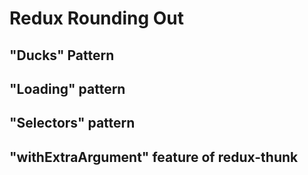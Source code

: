 # Redux Rounding Out

## "Ducks" Pattern

## "Loading" pattern

## "Selectors" pattern

## "withExtraArgument" feature of redux-thunk
